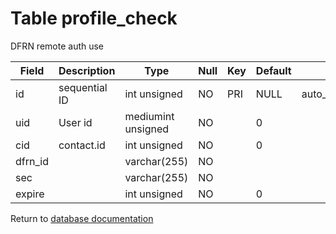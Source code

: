 Table profile_check
===========

DFRN remote auth use

| Field   | Description   | Type               | Null | Key | Default | Extra          |
| ------- | ------------- | ------------------ | ---- | --- | ------- | -------------- |
| id      | sequential ID | int unsigned       | NO   | PRI | NULL    | auto_increment |
| uid     | User id       | mediumint unsigned | NO   |     | 0       |                |
| cid     | contact.id    | int unsigned       | NO   |     | 0       |                |
| dfrn_id |               | varchar(255)       | NO   |     |         |                |
| sec     |               | varchar(255)       | NO   |     |         |                |
| expire  |               | int unsigned       | NO   |     | 0       |                |

Return to [database documentation](help/database)
